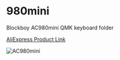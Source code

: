 # 980mini
Blockboy AC980mini QMK keyboard folder

[AliExpress Product Link](https://www.aliexpress.com/item/1005003787162850.html)

![AC980mini](https://ae01.alicdn.com/kf/H2955001a66544ee1ac38a42b0632fe41m.png)
